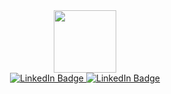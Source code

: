 <div id="header" align="center">
  <img src="https://media.giphy.com/media/du3J3cXyzhj75IOgvA/giphy.gif" width="100"/>

  <div id="badges">
    <a href="https://web.facebook.com/umardev500">
        <img src="https://img.shields.io/badge/Facebook-blue?style=for-the-badge&logo=facebook&logoColor=white" alt="LinkedIn Badge"/>
    </a>
    <a href="https://wa.me/083879154310">
        <img src="https://img.shields.io/badge/Whatsapp-%23128C7E?style=for-the-badge&logo=whatsapp&logoColor=white" alt="LinkedIn Badge"/>
    </a>
  </div>
</div>
